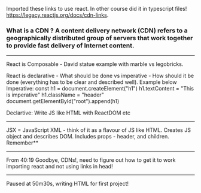 Imported these links to use react. In other course did it in typescript files! https://legacy.reactjs.org/docs/cdn-links.

### What is a CDN ? A content delivery network (CDN) refers to a geographically distributed group of servers that work together to provide fast delivery of Internet content.

---

React is Composable - David statue example with marble vs legobricks.

React is declarative - What should be done vs imperative - How should it be done (everything has to be clear and described well). Example below
Imperative:
const h1 = document.createElement("h1")
h1.textContent = "This is imperative"
h1.className = "header"
document.getElementById("root").append(h1)

Declartive:
Write JS like HTML with ReactDOM etc

---

JSX = JavaScript XML - think of it as a flavour of JS like HTML. Creates JS object and describes DOM. Includes props - header, and children. Remember\*\*

---

From 40:19 Goodbye, CDNs!, need to figure out how to get it to work importing react and not using links in head!

---

Paused at 50m30s, writing HTML for first project!
